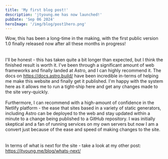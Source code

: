 ```yaml
---
title: 'My first blog post!'
description: 'jtyoung.me has now launched!'
pubDate: 'Sep 06 2024'
heroImage: '/img/blog/post1hero.png'
---
```


Wow, this has been a long-time in the making, with the first public version 1.0 finally released now after all these months in progress!
\
\
\
I'll be honest - this has taken quite a bit longer than expected, but I think the finished result is worth it. I've been through a significant amount of web frameworks and finally landed at Astro, and I can highly recommend it. The docs on https://docs.astro.build/ have been incredible in-terms of helping me make this website and finally get it published. I'm happy with the system here as it allows me to run a tight-ship here and get any changes made to the site very-quickly.
\
\
Furthermore, I can recommend with a high-amount of confidence in the Netlify platform - the ease that sites based in a variety of static generators, including Astro can be deployed to the web and stay updated within a minute to a change being published to a GitHub repository. I was initially skeptical and a fan of running services on my own servers but now I am a convert just because of the ease and speed of making changes to the site.
\
\
\
In terms of what is next for the site - take a look at my other post: https://jtyoung.me/blog/whats-next/
